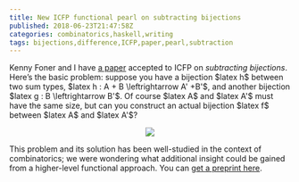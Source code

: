 ```yaml
---
title: New ICFP functional pearl on subtracting bijections
published: 2018-06-23T21:47:58Z
categories: combinatorics,haskell,writing
tags: bijections,difference,ICFP,paper,pearl,subtraction
---
```


<p>Kenny Foner and I have <a href="http://ozark.hendrix.edu/~yorgey/pub/GCBP-author-version.pdf">a paper</a> accepted to ICFP on <em>subtracting bijections</em>. Here’s the basic problem: suppose you have a bijection $latex h$ between two sum types, $latex h : A + B \leftrightarrow A' +B'$, and another bijection $latex g : B \leftrightarrow B'$. Of course $latex A$ and $latex A'$ must have the same size, but can you construct an actual bijection $latex f$ between $latex A$ and $latex A'$?</p>
<div style="text-align:center;">
<p><img src="http://byorgey.files.wordpress.com/2018/06/598773235eacd729.png" /></p>
</div>
<p>This problem and its solution has been well-studied in the context of combinatorics; we were wondering what additional insight could be gained from a higher-level functional approach. You can <a href="http://ozark.hendrix.edu/~yorgey/pub/GCBP-author-version.pdf">get a preprint here</a>.</p>

